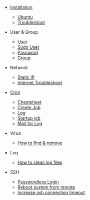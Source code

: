 * [Installation](installation/ubuntu/Ubuntu.md)
  * [Ubuntu](installation/ubuntu/Ubuntu.md)
  * [Troubleshoot](installation/ubuntu/troubleshoot.md)

* User & Group

  * [User](User%20Group/User.md)
  * [Sudo User](User%20Group/User%20-%20sudo.md)
  * [Password](User%20Group/passwd.md)
  * [Group](User%20Group/Group.md)

* Network
  * [Static IP](Static%20IP/static%20ip.md)
  * [Internet Troubleshoot](Internet/InetAddress.md)

* [Cron](cron/cron.md)
  * [Cheetsheet](cron/cheetsheet.md)
  * [Create Job](cron/cron%20for%20specific%20user.md)
  * [Log](cron/create%20a%20cron.log.md)
  * [Startup job](cron/How%20to%20run%20scripts%20on%20start%20up%3F.md)
  * [Mail for Log](Mail/How%20to%20read%20mail.md)

* Virus
  * [How to find & remove](virus/How%20find%20and%20remove.md)

* Log
  * [How to clean log files](log/How%20to%20clean%20log%20files.md)

* SSH
  * [Passwordless Login](ssh/Passwordless_Login.md)
  * [Reboot system from remote](ssh/Reboot_without_login.md)
  * [Increase ssh connection timeout](ssh/Increase%20SSH%20Connection%20Timeout%20in%20server.md)